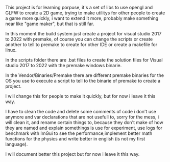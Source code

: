 This project is for learning porpuse, it's a set of libs to use opengl and GLFW to create a 2D game, trying to make utilitys for other people to create a game more quickly,
i want to extend it more, probably make something near like "game maker", but that is still far.

In this moment the build system just create a project for visual studio 2017 to 2022 with premake, of course you can change the scripts or create another to tell to premake to create for other IDE or create a makefile for linux.

In the scripts folder there are .bat files to create the solution files for Visual studio 2017 to 2022 with the premake windows binarie.

In the Vendor/Binaries/Premake there are different premake binaries for the OS you use to execute a script to tell to the binarie of premake to create a project.

I wiil change this for people to make it quickly, but for now i leave it this way.

I have to clean the code and delete some comments of code i don't use anymore and var declarations that are not usefull to, sorry for the mess, i will clean it, and rename
certain things to, because they don't make of how they are named and explain somethings is use for experiment, use logs for benchmark with ImGui to see the performance,implement better math functions for the physics and write better in english (is not my first language).

I will document better this project but for now i leave it this way.